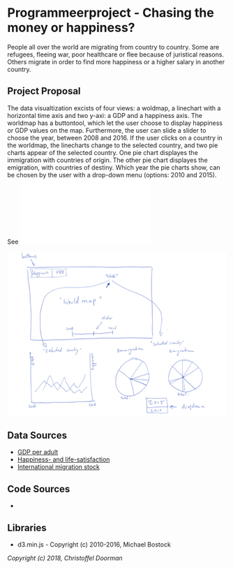 # Programmeerproject - Chasing the money or happiness?
People all over the world are migrating from country to country. Some are refugees, fleeing war, poor healthcare or flee because of juristical reasons. Others migrate in order to find more happiness or a higher salary in another country. 

## Project Proposal
The data visualtization excists of four views: a woldmap, a linechart with a horizontal time axis and two y-axi: a GDP and a happiness axis. The worldmap has a buttontool, which let the user choose to display happiness or GDP values on the map. Furthermore, the user can slide a slider to choose the year, between 2008 and 2016. If the user clicks on a country in the worldmap, the linecharts change to the selected country, and two pie charts appear of the selected country. One pie chart displayes the immigration with countries of origin. The other pie chart displayes the emigration, with countries of destiny. Which year the pie charts show, can be chosen by the user with a drop-down menu (options: 2010 and 2015). See ![the design document for more information](/DESIGN.md)

![Project sketch](/doc/project_sketch.png)

## Data Sources
* [GDP per adult](http://wid.world/data/)
* [Happiness- and life-satisfaction](https://ourworldindata.org/happiness-and-life-satisfaction/)
* [International migration stock](http://www.un.org/en/development/desa/population/migration/data/estimates2/estimates17.shtml)

## Code Sources
* 

## Libraries
* d3.min.js - Copyright (c) 2010-2016, Michael Bostock

*Copyright (c) 2018, Christoffel Doorman*
